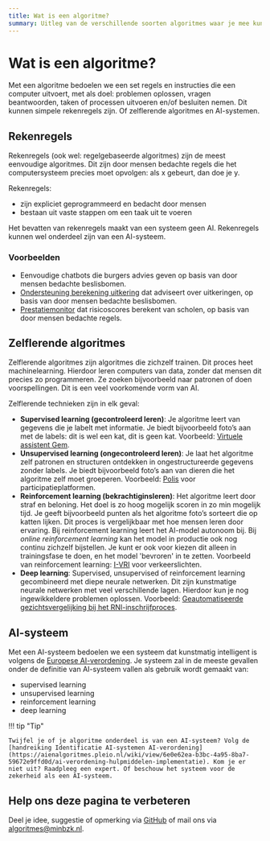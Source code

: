 ```yaml
---
title: Wat is een algoritme?
summary: Uitleg van de verschillende soorten algoritmes waar je mee kunt werken.
---
```


# Wat is een algoritme?
Met een algoritme bedoelen we een set regels en instructies die een computer uitvoert, met als doel: problemen oplossen, vragen beantwoorden, taken of processen uitvoeren en/of besluiten nemen. Dit kunnen simpele rekenregels zijn. Of zelflerende algoritmes en AI-systemen.

## Rekenregels
Rekenregels (ook wel: regelgebaseerde algoritmes) zijn de meest eenvoudige algoritmes. Dit zijn door mensen bedachte regels die het computersysteem precies moet opvolgen: als x gebeurt, dan doe je y.

Rekenregels:

* zijn expliciet geprogrammeerd en bedacht door mensen
* bestaan uit vaste stappen om een taak uit te voeren

Het bevatten van rekenregels maakt van een systeem geen AI. Rekenregels kunnen wel onderdeel zijn van een AI-systeem.

### Voorbeelden

* Eenvoudige chatbots die burgers advies geven op basis van door mensen bedachte beslisbomen.
* [Ondersteuning berekening uitkering](https://algoritmes.overheid.nl/nl/algoritme/gm0518/86652588/ondersteuning-berekening-uitkering) dat adviseert over uitkeringen, op basis van door mensen bedachte beslisbomen.
* [Prestatiemonitor](https://algoritmes.overheid.nl/nl/algoritme/oorg12355/79978718/prestatiemonitor) dat risicoscores berekent van scholen, op basis van door mensen bedachte regels.

## Zelflerende algoritmes
Zelflerende algoritmes zijn algoritmes die zichzelf trainen. Dit proces heet machinelearning. Hierdoor leren computers van data, zonder dat mensen dit precies zo programmeren. Ze zoeken bijvoorbeeld naar patronen of doen voorspellingen. Dit is een veel voorkomende vorm van AI.

Zelflerende technieken zijn in elk geval:

* **Supervised learning (gecontroleerd leren)**: Je algoritme leert van gegevens die je labelt met informatie. Je biedt bijvoorbeeld foto’s aan met de labels: dit is wel een kat, dit is geen kat. Voorbeeld: [Virtuele assistent Gem](https://algoritmes.overheid.nl/nl/algoritme/gm0553/12751163/virtuele-gemeente-assistent-gem).
* **Unsupervised learning (ongecontroleerd leren)**: Je laat het algoritme zelf patronen en structuren ontdekken in ongestructureerde gegevens zonder labels. Je biedt bijvoorbeeld foto’s aan van dieren die het algoritme zelf moet groeperen. Voorbeeld: [Polis](https://algoritmes.overheid.nl/nl/algoritme/pv28/14379550/polis) voor participatieplatformen.
* **Reinforcement learning (bekrachtiginsleren)**: Het algoritme leert door straf en beloning. Het doel is zo hoog mogelijk scoren in zo min mogelijk tijd. Je geeft bijvoorbeeld punten als het algoritme foto’s sorteert die op katten lijken. Dit proces is vergelijkbaar met hoe mensen leren door ervaring. Bij reinforcement learning leert het AI-model autonoom bij. Bij _<span lang="en">online reinforcement learning</span>_ kan het model in productie ook nog continu zichzelf bijstellen. Je kunt er ook voor kiezen dit alleen in trainingsfase te doen, en het model 'bevroren' in te zetten. Voorbeeld van reinforcement learning: [I-VRI](https://algoritmes.overheid.nl/nl/algoritme/pv28/34151769/intelligente-verkeersregelinstallatie-ivri) voor verkeerslichten.
* **Deep learning**: Supervised, unsupervised of reinforcement learning gecombineerd met diepe neurale netwerken. Dit zijn kunstmatige neurale netwerken met veel verschillende lagen. Hierdoor kun je nog ingewikkeldere problemen oplossen. Voorbeeld: [Geautomatiseerde gezichtsvergelijking bij het RNI-inschrijfproces](https://algoritmes.overheid.nl/nl/algoritme/oorg10103/18814864/geautomatiseerde-gezichtsvergelijking-bij-het-rniinschrijfproces).

## AI-systeem
Met een AI-systeem bedoelen we een systeem dat kunstmatig intelligent is volgens de [Europese AI-verordening](../voldoen-aan-wetten-en-regels/ai-verordening.md#ai-systeem). Je systeem zal in de meeste gevallen onder de definitie van AI-systeem vallen als gebruik wordt gemaakt van:

* supervised learning
* unsupervised learning
* reinforcement learning
* deep learning


!!! tip "Tip"

    Twijfel je of je algoritme onderdeel is van een AI-systeem? Volg de [handreiking Identificatie AI-systemen AI-verordening](https://aienalgoritmes.pleio.nl/wiki/view/6e0e62ea-b3bc-4a95-8ba7-59672e9ffd0d/ai-verordening-hulpmiddelen-implementatie). Kom je er niet uit? Raadpleeg een expert. Of beschouw het systeem voor de zekerheid als een AI-systeem.

## Help ons deze pagina te verbeteren
Deel je idee, suggestie of opmerking via [GitHub](https://github.com/MinBZK/Algoritmekader/issues/new/choose) of mail ons via [algoritmes@minbzk.nl](mailto:algoritmes@minbzk.nl).
